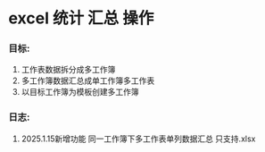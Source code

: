 # excel 统计 汇总 操作
### 目标:
1. 工作表数据拆分成多工作簿
2. 多工作簿数据汇总成单工作簿多工作表
3. 以目标工作簿为模板创建多工作簿


### 日志:
1. 2025.1.15新增功能 同一工作簿下多工作表单列数据汇总 只支持.xlsx

